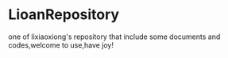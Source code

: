 # LioanRepository
one of lixiaoxiong's repository that include some documents and codes,welcome to use,have joy!
